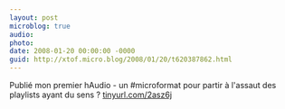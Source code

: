 ```yaml
---
layout: post
microblog: true
audio: 
photo: 
date: 2008-01-20 00:00:00 -0000
guid: http://xtof.micro.blog/2008/01/20/t620387862.html
---
```

Publié mon premier hAudio - un #microformat pour partir à l'assaut des playlists ayant du sens ? [tinyurl.com/2asz6j](http://tinyurl.com/2asz6j)

